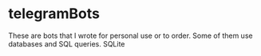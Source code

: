 # telegramBots
These are bots that I wrote for personal use or to order. Some of them use databases and SQL queries. SQLite

